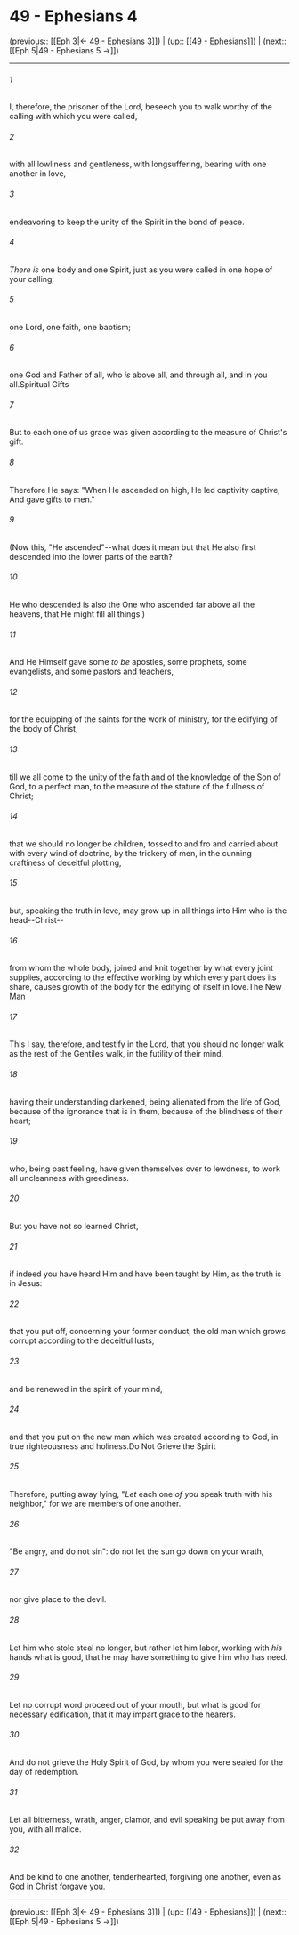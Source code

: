# 49 - Ephesians 4

(previous:: [[Eph 3|← 49 - Ephesians 3]]) | (up:: [[49 - Ephesians]]) | (next:: [[Eph 5|49 - Ephesians 5 →]])

***


###### 1 
I, therefore, the prisoner of the Lord, beseech you to walk worthy of the calling with which you were called, 

###### 2 
with all lowliness and gentleness, with longsuffering, bearing with one another in love, 

###### 3 
endeavoring to keep the unity of the Spirit in the bond of peace. 

###### 4 
_There is_ one body and one Spirit, just as you were called in one hope of your calling; 

###### 5 
one Lord, one faith, one baptism; 

###### 6 
one God and Father of all, who _is_ above all, and through all, and in you all.Spiritual Gifts 

###### 7 
But to each one of us grace was given according to the measure of Christ's gift. 

###### 8 
Therefore He says: "When He ascended on high, He led captivity captive, And gave gifts to men." 

###### 9 
(Now this, "He ascended"--what does it mean but that He also first descended into the lower parts of the earth? 

###### 10 
He who descended is also the One who ascended far above all the heavens, that He might fill all things.) 

###### 11 
And He Himself gave some _to be_ apostles, some prophets, some evangelists, and some pastors and teachers, 

###### 12 
for the equipping of the saints for the work of ministry, for the edifying of the body of Christ, 

###### 13 
till we all come to the unity of the faith and of the knowledge of the Son of God, to a perfect man, to the measure of the stature of the fullness of Christ; 

###### 14 
that we should no longer be children, tossed to and fro and carried about with every wind of doctrine, by the trickery of men, in the cunning craftiness of deceitful plotting, 

###### 15 
but, speaking the truth in love, may grow up in all things into Him who is the head--Christ-- 

###### 16 
from whom the whole body, joined and knit together by what every joint supplies, according to the effective working by which every part does its share, causes growth of the body for the edifying of itself in love.The New Man 

###### 17 
This I say, therefore, and testify in the Lord, that you should no longer walk as the rest of the Gentiles walk, in the futility of their mind, 

###### 18 
having their understanding darkened, being alienated from the life of God, because of the ignorance that is in them, because of the blindness of their heart; 

###### 19 
who, being past feeling, have given themselves over to lewdness, to work all uncleanness with greediness. 

###### 20 
But you have not so learned Christ, 

###### 21 
if indeed you have heard Him and have been taught by Him, as the truth is in Jesus: 

###### 22 
that you put off, concerning your former conduct, the old man which grows corrupt according to the deceitful lusts, 

###### 23 
and be renewed in the spirit of your mind, 

###### 24 
and that you put on the new man which was created according to God, in true righteousness and holiness.Do Not Grieve the Spirit 

###### 25 
Therefore, putting away lying, "_Let_ each one _of you_ speak truth with his neighbor," for we are members of one another. 

###### 26 
"Be angry, and do not sin": do not let the sun go down on your wrath, 

###### 27 
nor give place to the devil. 

###### 28 
Let him who stole steal no longer, but rather let him labor, working with _his_ hands what is good, that he may have something to give him who has need. 

###### 29 
Let no corrupt word proceed out of your mouth, but what is good for necessary edification, that it may impart grace to the hearers. 

###### 30 
And do not grieve the Holy Spirit of God, by whom you were sealed for the day of redemption. 

###### 31 
Let all bitterness, wrath, anger, clamor, and evil speaking be put away from you, with all malice. 

###### 32 
And be kind to one another, tenderhearted, forgiving one another, even as God in Christ forgave you.

***

(previous:: [[Eph 3|← 49 - Ephesians 3]]) | (up:: [[49 - Ephesians]]) | (next:: [[Eph 5|49 - Ephesians 5 →]])
